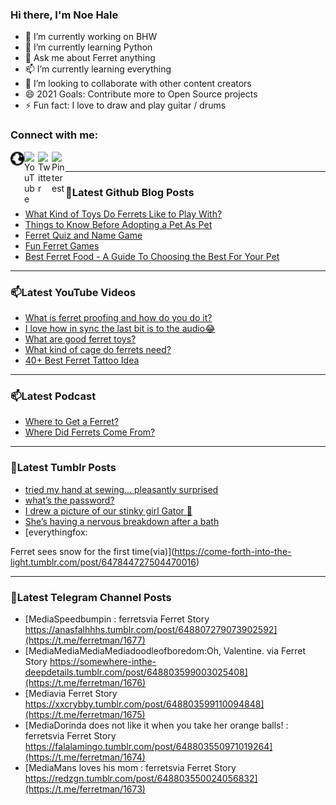 ### Hi there, I'm Noe Hale

- 🔭 I’m currently working on BHW
- 🌱 I’m currently learning Python
- 💬 Ask me about Ferret anything
- 📫 I’m currently learning everything
- 🔭 I’m looking to collaborate with other content creators
- 😄 2021 Goals: Contribute more to Open Source projects
- ⚡ Fun fact: I love to draw and play guitar / drums

### Connect with me:

[<img align="left" alt="ferretvoice.com" width="22px" src="https://raw.githubusercontent.com/iconic/open-iconic/master/svg/globe.svg" />](https://ferretvoice.com)
[<img align="left" alt="YouTube" width="22px" src="https://cdn.jsdelivr.net/npm/simple-icons@v3/icons/youtube.svg" />](https://www.youtube.com/channel/UCk665XTfaMLVwFVWUmgnDiw)
[<img align="left" alt="Twitter" width="22px" src="https://cdn.jsdelivr.net/npm/simple-icons@v3/icons/twitter.svg" />](https://twitter.com/voiceferret)
[<img align="left" alt="Pinterest" width="22px" src="https://cdn.jsdelivr.net/npm/simple-icons@v3/icons/pinterest.svg" />](https://www.pinterest.com/voiceferret/)

<br />

---
### 🔭Latest Github Blog Posts
<!-- GITHUB:START -->
- [What Kind of Toys Do Ferrets Like to Play With?](http://noehale.github.io/what-kind-of-toys-do-ferrets-like-to-play-with/)
- [Things to Know Before Adopting a Pet As Pet](http://noehale.github.io/things-to-know-before-adopting-a-pet-as-pet/)
- [Ferret Quiz and Name Game](http://noehale.github.io/ferret-quiz/)
- [Fun Ferret Games](http://noehale.github.io/fun-ferret-games/)
- [Best Ferret Food - A Guide To Choosing the Best For Your Pet](http://noehale.github.io/best-ferret-food/)
<!-- GITHUB:END -->
---
### 📫Latest YouTube Videos

<!-- YOUTUBE:START -->
- [What is ferret proofing and how do you do it?](https://www.youtube.com/watch?v=81Syh_DJBQQ)
- [I love how in sync the last bit is to the audio😂](https://www.youtube.com/watch?v=WHBeGHwSlGY)
- [What are good ferret toys?](https://www.youtube.com/watch?v=tPxRilBzc0s)
- [What kind of cage do ferrets need?](https://www.youtube.com/watch?v=xzz6hC3sR5A)
- [40+ Best Ferret Tattoo Idea](https://www.youtube.com/watch?v=KIKqduR6Xcs)
<!-- YOUTUBE:END -->

---
### 📫Latest Podcast

<!-- PODCAST:START -->
- [Where to Get a Ferret?](https://anchor.fm/ferretvoice/episodes/Where-to-Get-a-Ferret-erurfu)
- [Where Did Ferrets Come From?](https://anchor.fm/ferretvoice/episodes/Where-Did-Ferrets-Come-From-eruq8g)
<!-- PODCAST:END -->
---
### 📝Latest Tumblr Posts

<!-- TUMBLR:START -->
- [tried my hand at sewing… pleasantly surprised](https://come-forth-into-the-light.tumblr.com/post/647980599933648896)
- [what’s the password?](https://come-forth-into-the-light.tumblr.com/post/647935285514125312)
- [I drew a picture of our stinky girl Gator 🐊](https://come-forth-into-the-light.tumblr.com/post/647912710478168064)
- [She’s having a nervous breakdown after a bath](https://come-forth-into-the-light.tumblr.com/post/647890028802031616)
- [everythingfox:

Ferret sees snow for the first time(via)](https://come-forth-into-the-light.tumblr.com/post/647844727504470016)
<!-- TUMBLR:END -->
---
### 📝Latest Telegram Channel Posts

<!-- TELEGRAM:START -->
- [MediaSpeedbumpin : ferretsvia Ferret Story https://anasfalhhhs.tumblr.com/post/648807279073902592](https://t.me/ferretman/1677)
- [MediaMediaMediaMediadoodleofboredom:Oh, Valentine. via Ferret Story https://somewhere-inthe-deepdetails.tumblr.com/post/648803599003025408](https://t.me/ferretman/1676)
- [Mediavia Ferret Story https://xxcrybby.tumblr.com/post/648803599110094848](https://t.me/ferretman/1675)
- [MediaDorinda does not like it when you take her orange balls! : ferretsvia Ferret Story https://falalamingo.tumblr.com/post/648803550971019264](https://t.me/ferretman/1674)
- [MediaMans loves his mom : ferretsvia Ferret Story https://redzgn.tumblr.com/post/648803550024056832](https://t.me/ferretman/1673)
<!-- TELEGRAM:END -->

